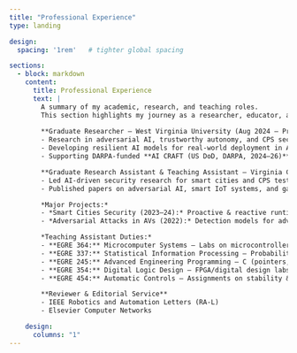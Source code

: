 ```yaml
---
title: "Professional Experience"
type: landing

design:
  spacing: '1rem'   # tighter global spacing

sections:
  - block: markdown
    content:
      title: Professional Experience
      text: |
        A summary of my academic, research, and teaching roles.  
        This section highlights my journey as a researcher, educator, and practitioner in AI, cybersecurity, CPS, and autonomous vehicles.  
        
        **Graduate Researcher – West Virginia University (Aug 2024 – Present)**  
        - Research in adversarial AI, trustworthy autonomy, and CPS security.  
        - Developing resilient AI models for real-world deployment in AVs.  
        - Supporting DARPA-funded **AI CRAFT (US DoD, DARPA, 2024–26)** – Resilient AI & cybersecurity for robotics (Duckietown). Focus: robust robotic perception & coordination in adversarial settings, with vision-based situational awareness (object detection, segmentation, LiDAR-camera fusion).  

        **Graduate Research Assistant & Teaching Assistant – Virginia Commonwealth University (Jan 2021 – Jul 2024)**  
        - Led AI-driven security research for smart cities and CPS testbeds (OpenCyberCity).  
        - Published papers on adversarial AI, smart IoT systems, and game-theoretic cybersecurity.  

        *Major Projects:*  
        - *Smart Cities Security (2023–24):* Proactive & reactive runtime monitoring, intrusion response under cyberattacks.  
        - *Adversarial Attacks in AVs (2022):* Detection models for adversarial BSM perturbations on DNN maneuver classifiers.  

        *Teaching Assistant Duties:*  
        - **EGRE 364:** Microcomputer Systems – Labs on microcontrollers, USART comms, stepper motors, line-following robots.  
        - **EGRE 337:** Statistical Information Processing – Probability distributions & statistical modeling → ML foundations.  
        - **EGRE 245:** Advanced Engineering Programming – C (pointers, structures, linked lists, stacks, binary search).  
        - **EGRE 354:** Digital Logic Design – FPGA/digital design labs with Vivado.  
        - **EGRE 454:** Automatic Controls – Assignments on stability & pole-zero analysis.  

        **Reviewer & Editorial Service**  
        - IEEE Robotics and Automation Letters (RA-L)  
        - Elsevier Computer Networks   

    design:
      columns: "1"
---
```

